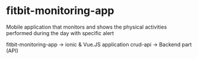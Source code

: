 # fitbit-monitoring-app
Mobile application that monitors and shows the physical activities performed during the day with specific alert

fitbit-monitoring-app -> ionic & Vue.JS application
crud-api -> Backend part (API)
